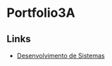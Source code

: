 # Portfolio3A
## Links

* [Desenvolvimento de Sistemas](https://github.com/Portfolio3A/DesenvolvimentoDeSistema)
